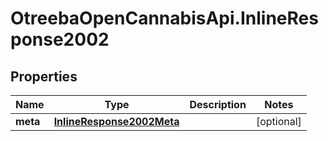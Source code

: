 # OtreebaOpenCannabisApi.InlineResponse2002

## Properties
Name | Type | Description | Notes
------------ | ------------- | ------------- | -------------
**meta** | [**InlineResponse2002Meta**](InlineResponse2002Meta.md) |  | [optional] 


